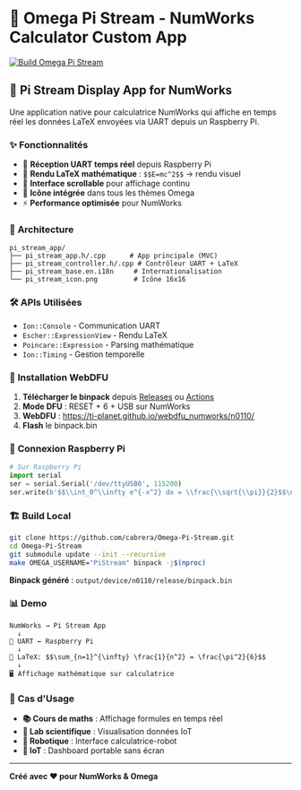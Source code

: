 # 🧮 Omega Pi Stream - NumWorks Calculator Custom App

[![Build Omega Pi Stream](https://github.com/cabrera/Omega-Pi-Stream/actions/workflows/build-omega.yml/badge.svg)](https://github.com/cabrera/Omega-Pi-Stream/actions/workflows/build-omega.yml)

## 🚀 **Pi Stream Display App for NumWorks**

Une application native pour calculatrice NumWorks qui affiche en temps réel les données LaTeX envoyées via UART depuis un Raspberry Pi.

### ✨ **Fonctionnalités**

- 📡 **Réception UART temps réel** depuis Raspberry Pi
- 📐 **Rendu LaTeX mathématique** : `$$E=mc^2$$` → rendu visuel
- 📜 **Interface scrollable** pour affichage continu
- 🎨 **Icône intégrée** dans tous les thèmes Omega
- ⚡ **Performance optimisée** pour NumWorks

### 🔧 **Architecture**

```
pi_stream_app/
├── pi_stream_app.h/.cpp      # App principale (MVC)
├── pi_stream_controller.h/.cpp # Contrôleur UART + LaTeX
├── pi_stream_base.en.i18n     # Internationalisation
└── pi_stream_icon.png         # Icône 16x16
```

### 🛠 **APIs Utilisées**

- `Ion::Console` - Communication UART
- `Escher::ExpressionView` - Rendu LaTeX
- `Poincare::Expression` - Parsing mathématique
- `Ion::Timing` - Gestion temporelle

### 📱 **Installation WebDFU**

1. **Télécharger le binpack** depuis [Releases](../../releases) ou [Actions](../../actions)
2. **Mode DFU** : RESET + 6 + USB sur NumWorks
3. **WebDFU** : https://ti-planet.github.io/webdfu_numworks/n0110/
4. **Flash** le binpack.bin

### 🔌 **Connexion Raspberry Pi**

```python
# Sur Raspberry Pi
import serial
ser = serial.Serial('/dev/ttyUSB0', 115200)
ser.write(b'$$\\int_0^\\infty e^{-x^2} dx = \\frac{\\sqrt{\\pi}}{2}$$\n')
```

### 🏗 **Build Local**

```bash
git clone https://github.com/cabrera/Omega-Pi-Stream.git
cd Omega-Pi-Stream
git submodule update --init --recursive
make OMEGA_USERNAME="PiStream" binpack -j$(nproc)
```

**Binpack généré** : `output/device/n0110/release/binpack.bin`

### 📊 **Demo**

```
NumWorks → Pi Stream App
  ↓
📡 UART ← Raspberry Pi
  ↓
📐 LaTeX: $$\sum_{n=1}^{\infty} \frac{1}{n^2} = \frac{\pi^2}{6}$$
  ↓
🖥 Affichage mathématique sur calculatrice
```

### 🎯 **Cas d'Usage**

- **📚 Cours de maths** : Affichage formules en temps réel
- **🔬 Lab scientifique** : Visualisation données IoT
- **🤖 Robotique** : Interface calculatrice-robot
- **📡 IoT** : Dashboard portable sans écran

---

**Créé avec ❤️ pour NumWorks & Omega**

